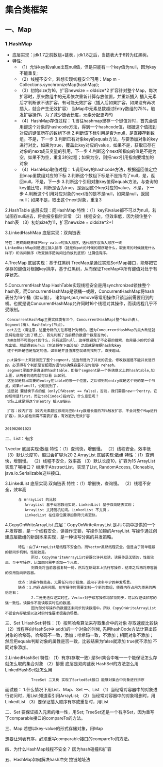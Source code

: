 # 集合类框架
## 一、Map
### 1.HashMap  
  * 底层实现：jdk1.7之前数组+链表，jdk1.8之后，当链表大于8转为红黑树。
  * 特性:
    * （1）允许key和value出现null值，但是只能有一个key值为null，因为key不能重复;
    * （2）线程不安全，若想实现线程安全可用：Map m = Collections.synchronizeMap(hashMap);
    * （3）初始size为16，扩容newsize = oldsize*2 
      扩容针对整个Map，每次扩容时，原来数组中的元素依次重新计算存放位置，并重新插入
      插入元素后才判断该不该扩容，有可能无效扩容（插入后如果扩容，如果没有再次插入，就会产生无效扩容）
      当Map中元素总数超过Entry数组的75%，触发扩容操作，为了减少链表长度，元素分配更均匀
    * （4）HashMap存值过程：
      1.当往hashmap里存一个键值对时，首先会调用键这个对象的hashcode方法，得到一个hashcode值，根据这个值找到对应的键值所在的数组下标
      2.判断该下标引用是否为null，是直接存到数组。不是，下一步
      3.判断已有对象key的equals方法，与要添加对象的key进行对比，如果为true，覆盖此key对应的value，如果不是，获取已存在对象的next成员变量的引用，下一步
      4.判断这个next所指向的值是不是为空，如果不为空，重复3的过程；如果为空，则把next引用指向要增加的对象
    * （4）HashMap取值过程：
      1.调用key的hashcode方法，根据返回值定位到map里数组对应的下标
      2.判断这个数组下标是不是指向了null，是，返回null，不是，下一步
      3.判断这个引用对象key值得equals方法，与查询的key值比较，判断是否为true，是返回这个key对应的value，不是，下一步
      4.判断这个引用对应对象的next指的是不是null，如果是null，返回null；如果不是，取出这个next对象，重复3
		  
		  
2.HashTable
    底层实现：同HashMap
	特性：（1）key和value都不可以为null，若试图存null进去，将会报空指针异常
	      （2）线程安全，但效率低，因为锁住整个hash表
		  （3）初始size为11，扩容newsize = oldsize*2+1
		  
3.LinkedHashMap
    底层实现：双向链表
	
	特性：用双向链表维护key-value的插入顺序，迭代顺序与插入顺序一致
	LinkedHashMap则是通过插入排序（就是你put的时候的顺序是什么，取出来的时候就是什么样子）和访问排序（改变排序把访问过的放到底部）让键值有序。
	
4.TreeMap
    底层实现：基于红黑树
	TreeMap是通过实现SortMap接口，能够把它保存的键值对根据key排序，基于红黑树，从而保证TreeMap中所有键值对处于有序状态。
	
5.ConcurrentHashMap
	 HashTable实现线程安全是用synchronized锁住整个hash表，而ConcurrentHashMap是锁桶--或段，ConcurrentHashMap将hash表分为16个桶（默认值），
	 诸如get,put,remove等常用操作只锁当前需要用到的桶。也就是说ConcurrentHashMap允许同时16个线程对其操作，而读线程几乎不受限制。
	 
	 ConcurrentHashMap主要实体类有三个，ConcurrentHashMap(整个hash表)、Segment(桶)、HashEntry(节点)。
	 get方法（请注意，这里分析的方法都是针对桶的，因为ConcurrentHashMap的最大改进就是将粒度细化到了桶上），首先判断了当前桶的数据个数是否为0，
	 为0自然不可能get到什么，只有返回null，这样做避免了不必要的搜索，也用最小的代价避免出错。然后得到头节点（方法将在下面涉及）之后就是根据hash和key
	 逐个判断是否是指定的值，如果是并且值非空就说明找到了，直接返回。
	 
	 put操作一上来就锁定了整个segment，这当然是为了并发的安全，修改数据是不能并发进行的，必须得有个判断是否超限的语句以确保容量不足时能够 rehash。
	 segment里面才是真正的hashtable，即每个segment是一个传统意义上的hashtable,如上图，从两者的结构就可以看 出区别，
	 这里就是找出需要的entry在table的哪一个位置，之后得到的entry就是这个链的第一个节点，如果e!=null，说明找到了，
	 这是就 要替换节点的值（onlyIfAbsent == false），否则，我们需要new一个entry，它的后继是first，而让tab[index]指向它，什么意思呢？
	 实际上就是将这个新entry 插入到链头
	 
	 扩容：段内扩容（段内元素超过该段对应Entry数组长度的75%触发扩容，不会对整个Map进行扩容），插入前检测需不需要扩容，有效避免无效扩容
	
	
	201902001023
	
二、List：有序

1.vector
    底层实现:数组
	特性：（1）查询快，增删慢。
	      （2）线程安全，效率低
		  （3）默认长度10，超过会扩容为20
2.ArrayList
    底层实现:数组
	特性：（1）查询快，增删慢。
	      （2）线程不安全，效率高
		  （3）默认长度10，扩容为15
		  ArrayList实现了哪接口？
		  继承于AbstractList，实现了List, RandomAccess, Cloneable, java.io.Serializable这些接口。
		  
3.LinkedList
    底层实现:双向链表
	特性：（1）增删快，查询慢。
	      （2）线程不安全，效率高
		  
		  与 ArrayList 的比较
             ArrayList 基于动态数组实现，LinkedList 基于双向链表实现；
             ArrayList 支持随机访问，LinkedList 不支持；
             LinkedList 在任意位置添加删除元素更快。
		  
4.CopyOnWriteArrayList
    底层：CopyOnWriteArrayList 是JUC包中提供的一个并发容器，是一个线程安全，读操作无锁，写操作加锁的ArrayList.
	      写操作通过创建底层数组的新副本来实现，是一种读写分离的并发策略。
		  
		  特性：由于ArrayList是线程不安全的，而Vector虽然线程安全，但是由于简单粗暴的锁同步机制，性能较差。
		        所以，CopyOnWriteArrayList容器允许并发读，读操作是无锁的，性能较高。至于写操作，比如向容器中添加一个元素，
				则首先将当前容器复制一份，然后在新副本上执行写操作，结束之后再将原容器的引用指向新容器。
     
	      优点：读操作性能高，无需任何同步措施，适用于读多写少的并发场景。
		  缺点：1.内存占用问题，在写操作时需要复制一个新的数组，使得内存占用为原来的两倍左右；
		        2.二是无法保证实时性，Vector对于读写操作均加锁同步，可以保证读和写的强一致性。读操作不能读取实时性的数据，
				因为部分写操作的数据还未同步到读数组中。所以 CopyOnWriteArrayList 不适合内存敏感以及对实时性要求很高的场景。
				

三、Set
1.HashSet:特性：（1）按照哈希算法来存取集合中的对象 存取速度比较快
                （2）当程序向HashSet中 add()的一个对象的时候, 先用hashCode方法计算出该对象的哈希码，哈希码不一致，添加；哈希码一致，不添加；相同对象不添加；
	                 然后用equals判断对象的属性是否一致，比较结果为false就添加 true就不添加 不同对象添加。
		
2.LinkedHashSet 特性: 
                （1）有序(存取一致) 是Set集合中唯一一个能保证怎么存就怎么取的集合对象 
                （2）排重 底层是双向链表 HashSet的方法怎么用 LinkedHashSet就怎么用 
				
				TreeSet 二叉树 实现了SortedSet接口 能够对集合中对象进行排序
				
				
面试题：
1.什么情况下用List、Map、Set
一、List
（1）当经常对容器中的对象进行访问时，用List;知道索引用ArrayList;
（2）当经常对容器中的对象增删时，用LinkedList
（3）要保证插入顺序有序或重复时，用List

二、Set
要保证插入元素的唯一性，用Set;
TreeSet还是一个有序Set，因为重写了comparable接口的compareTo的方法。

三、Map
若想以key-value的形式存储对象，用Map
  
想要让列表有序，必须重写comparable接口的compareTo的方法。

四、为什么HashMap线程不安全？
     因为hash碰撞和扩容
	 
五、HashMap如何解决hash冲突
     拉链地址法


		  
		  
